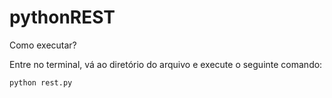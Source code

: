 # pythonREST

Como executar?

Entre no terminal, vá ao diretório do arquivo e execute o seguinte comando:

`python rest.py`